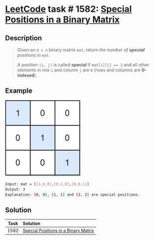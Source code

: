 # [LeetCode][leetcode] task # 1582: [Special Positions in a Binary Matrix][task]

Description
-----------

> Given an `m x n` binary matrix `mat`, return _the number of **special** positions in `mat`_.
> 
> A position `(i, j)` is called **special** if `mat[i][j] == 1`
> and all other elements in row `i` and column `j` are `0` (rows and columns are **0-indexed**).

 Example
-------

![matrix.png](image/matrix.png)


```sh
Input: mat = [[1,0,0],[0,1,0],[0,0,1]]
Output: 3
Explanation: (0, 0), (1, 1) and (2, 2) are special positions.
```

Solution
--------

| Task | Solution                                         |
|:----:|:-------------------------------------------------|
| 1582 | [Special Positions in a Binary Matrix][solution] |


[leetcode]: <http://leetcode.com/>
[task]: <https://leetcode.com/problems/special-positions-in-a-binary-matrix/>
[solution]: <https://github.com/wellaxis/praxis-leetcode/blob/main/src/main/java/com/witalis/praxis/leetcode/task/h16/p1582/option/Practice.java>
